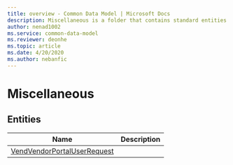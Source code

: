 ```yaml
---
title: overview - Common Data Model | Microsoft Docs
description: Miscellaneous is a folder that contains standard entities related to the Common Data Model.
author: nenad1002
ms.service: common-data-model
ms.reviewer: deonhe
ms.topic: article
ms.date: 4/20/2020
ms.author: nebanfic
---
```


# Miscellaneous


## Entities

|Name|Description|
|---|---|
|[VendVendorPortalUserRequest](VendVendorPortalUserRequest.md)||
